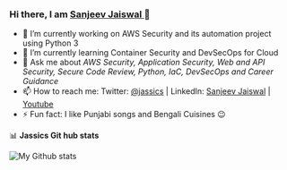 ### Hi there, I am <a href="http://www.sanjeevjaiswal.com/">Sanjeev Jaiswal </a> 👋

- 🔭 I’m currently working on AWS Security and its automation project using Python 3
- 🌱 I’m currently learning Container Security and DevSecOps for Cloud
- 💬 Ask me about *AWS Security, Application Security, Web and API Security, Secure Code Review, Python, IaC, DevSecOps and Career Guidance*
- 📫 How to reach me: Twitter: [@jassics](https://twitter.com/jassics) | LinkedIn: [Sanjeev Jaiswal](https://www.linkedin.com/in/jassics/) | [Youtube](https://youtube.com/c/jassics/)
- ⚡ Fun fact: I like Punjabi songs and Bengali Cuisines 😉 

📊 **Jassics Git hub stats**

![My Github stats](https://github-readme-stats.vercel.app/api?username=jassics&show_icons=true&theme=radical)

